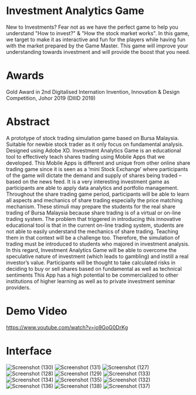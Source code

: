 # Investment Analytics Game
New to Investments? Fear not as we have the perfect game to help you understand "How to invest?" & "How the stock market works". In this game, we target to make it as interactive and fun for the players while having fun with the market prepared by the Game Master. This game will improve your understanding towards investment and will provide the boost that you need.

# Awards
Gold Award in 2nd Digitalised Internation Invention, Innovation & Design Competition, Johor 2019 (DIIID 2019)

# Abstract
A prototype of stock trading simulation game based on Bursa Malaysia. Suitable for newbie stock trader as it only focus on fundamental analysis. Designed using Adobe XD. Investment Analytics Game is an educational tool to effectively teach shares trading using Mobile Apps that we developed. This Mobile Apps is different and unique from other online share trading game since it is seen as a ‘mini Stock Exchange’ where participants of the game will dictate the demand and supply of shares being traded –based on the news feed. It is a very interesting investment game as participants are able to apply data analytics and portfolio management. Throughout the share trading game period, participants will be able to learn all aspects and mechanics of share trading especially the price matching mechanism. These stimuli may prepare the students for the real share trading of Bursa Malaysia because share trading is of a virtual or on-line trading system. The problem that triggered in introducing this innovative educational tool is that in the current on-line trading system, students are not able to easily understand the mechanics of share trading. Teaching them in that context will be a challenge too. Therefore, the simulation of trading must be introduced to students who majored in investment analysis. In this regard, Investment Analytics Game will be able to overcome the speculative nature of investment (which leads to gambling) and instill a real investor’s value. Participants will be thought to take calculated risks in deciding to buy or sell shares based on fundamental as well as technical sentiments This App has a high potential to be commercialized to other institutions of higher learning as well as to private investment seminar providers.

# Demo Video
https://www.youtube.com/watch?v=jo9GoG0DrKg

# Interface
![Screenshot (130)](https://user-images.githubusercontent.com/36519974/107420759-383ed980-6b54-11eb-85fb-f0620ca972b8.png)
![Screenshot (131)](https://user-images.githubusercontent.com/36519974/107420924-645a5a80-6b54-11eb-8878-e1243b299541.png)
![Screenshot (127)](https://user-images.githubusercontent.com/36519974/107420945-6a503b80-6b54-11eb-9db7-afef5891a764.png)
![Screenshot (128)](https://user-images.githubusercontent.com/36519974/107420947-6ae8d200-6b54-11eb-811d-8784559a0fc1.png)
![Screenshot (129)](https://user-images.githubusercontent.com/36519974/107420950-6ae8d200-6b54-11eb-878c-6808a91b968c.png)
![Screenshot (133)](https://user-images.githubusercontent.com/36519974/107420951-6b816880-6b54-11eb-9a6b-677933f8ea94.png)
![Screenshot (134)](https://user-images.githubusercontent.com/36519974/107420953-6c19ff00-6b54-11eb-84e2-2247c7da7f57.png)
![Screenshot (135)](https://user-images.githubusercontent.com/36519974/107420955-6c19ff00-6b54-11eb-8341-21fb8c6c98d6.png)
![Screenshot (132)](https://user-images.githubusercontent.com/36519974/107420957-6cb29580-6b54-11eb-9b49-300e101c5d14.png)
![Screenshot (136)](https://user-images.githubusercontent.com/36519974/107420960-6d4b2c00-6b54-11eb-8616-05d0baa6e8ec.png)
![Screenshot (138)](https://user-images.githubusercontent.com/36519974/107420964-6d4b2c00-6b54-11eb-992a-a92d83b42a40.png)
![Screenshot (137)](https://user-images.githubusercontent.com/36519974/107420971-6de3c280-6b54-11eb-923f-174240b75010.png)
